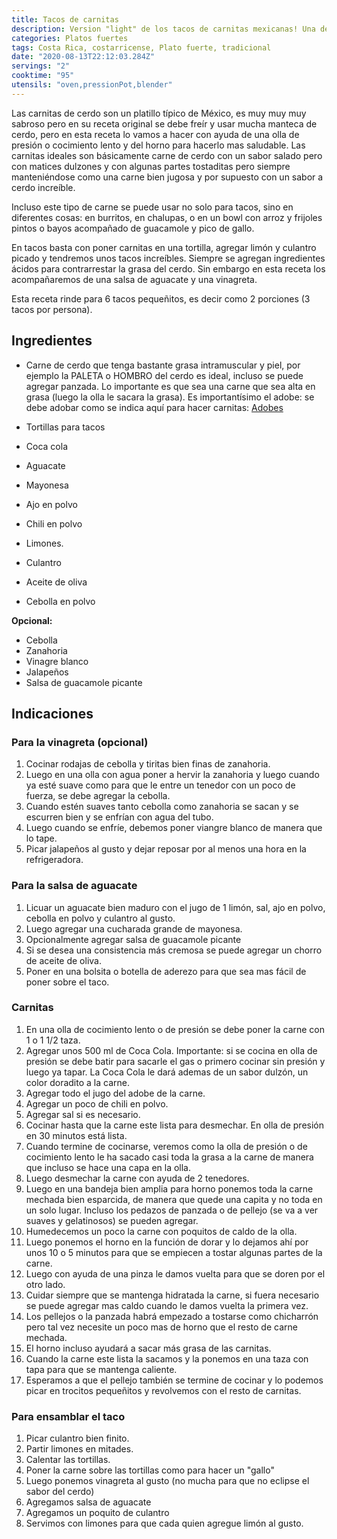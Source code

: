 ```yaml
---
title: Tacos de carnitas
description: Version "light" de los tacos de carnitas mexicanas! Una delicia que tienes que intentar!
categories: Platos fuertes
tags: Costa Rica, costarricense, Plato fuerte, tradicional
date: "2020-08-13T22:12:03.284Z"
servings: "2"
cooktime: "95"
utensils: "oven,pressionPot,blender"
---
```


Las carnitas de cerdo son un platillo típico de México, es muy muy muy sabroso pero en su receta original se debe freír y usar mucha manteca de cerdo, pero en esta receta lo vamos a hacer con ayuda de una olla de presión o cocimiento lento y del horno para hacerlo mas saludable. Las carnitas ideales son básicamente carne de cerdo con un sabor salado pero con matices dulzones y con algunas partes tostaditas pero siempre manteniéndose como una carne bien jugosa y por supuesto con un sabor a cerdo increíble.

Incluso este tipo de carne se puede usar no solo para tacos, sino en diferentes cosas: en burritos, en chalupas, o en un bowl con arroz y frijoles pintos o bayos acompañado de guacamole y pico de gallo.

En tacos basta con poner carnitas en una tortilla, agregar limón y culantro picado y tendremos unos tacos increíbles. Siempre se agregan ingredientes ácidos para contrarrestar la grasa del cerdo. Sin embargo en esta receta los acompañaremos de una salsa de aguacate y una vinagreta.

Esta receta rinde para 6 tacos pequeñitos, es decir como 2 porciones (3 tacos por persona).

## Ingredientes

- Carne de cerdo que tenga bastante grasa intramuscular y piel, por ejemplo la PALETA o HOMBRO del cerdo es ideal, incluso se puede agregar panzada. Lo importante es que sea una carne que sea alta en grasa (luego la olla le sacara la grasa). Es importantísimo el adobe: se debe adobar como se indica aquí para hacer carnitas: [Adobes](/Adobes/#carnitas)

- Tortillas para tacos
- Coca cola
- Aguacate
- Mayonesa
- Ajo en polvo
- Chili en polvo
- Limones.
- Culantro
- Aceite de oliva
- Cebolla en polvo

**Opcional:**

- Cebolla
- Zanahoria
- Vinagre blanco
- Jalapeños
- Salsa de guacamole picante

## Indicaciones

### Para la vinagreta (opcional)

1. Cocinar rodajas de cebolla y tiritas bien finas de zanahoria.
2. Luego en una olla con agua poner a hervir la zanahoria y luego cuando ya esté suave como para que le entre un tenedor con un poco de fuerza, se debe agregar la cebolla.
3. Cuando estén suaves tanto cebolla como zanahoria se sacan y se escurren bien y se enfrían con agua del tubo.
4. Luego cuando se enfríe, debemos poner viangre blanco de manera que lo tape.
5. Picar jalapeños al gusto y dejar reposar por al menos una hora en la refrigeradora.

### Para la salsa de aguacate

1. Licuar un aguacate bien maduro con el jugo de 1 limón, sal, ajo en polvo,  cebolla en polvo y culantro al gusto.
2. Luego agregar una cucharada grande de mayonesa.
3. Opcionalmente agregar salsa de guacamole picante
4. Si se desea una consistencia más cremosa se puede agregar un chorro de aceite de oliva.
5. Poner en una bolsita o botella de aderezo para que sea mas fácil de poner sobre el taco.

### Carnitas

1. En una olla de cocimiento lento o de presión se debe poner la carne con 1 o 1 1/2 taza.
2. Agregar unos 500 ml de Coca Cola. Importante: si se cocina en olla de presión se debe batir para sacarle el gas o primero cocinar sin presión y luego ya tapar. La Coca Cola le dará ademas de un sabor dulzón, un color doradito a la carne.
3. Agregar todo el jugo del adobe de la carne.
4. Agregar un poco de chili en polvo.
5. Agregar sal si es necesario.
6. Cocinar hasta que la carne este lista para desmechar. En olla de presión en 30 minutos está lista.
7. Cuando termine de cocinarse, veremos como la olla de presión o de cocimiento lento le ha sacado casi toda la grasa a la carne de manera que incluso se hace una capa en la olla.
8. Luego desmechar la carne con ayuda de 2 tenedores.
9. Luego en una bandeja bien amplia para horno ponemos toda la carne mechada bien esparcida, de manera que quede una capita y no toda en un solo lugar. Incluso los pedazos de panzada o de pellejo (se va a ver suaves y gelatinosos) se pueden agregar.
10. Humedecemos un poco la carne con poquitos de caldo de la olla.
11. Luego ponemos el horno en la función de dorar y lo dejamos ahí por unos 10 o 5 minutos para que se empiecen a tostar algunas partes de la carne.
12. Luego con ayuda de una pinza le damos vuelta para que se doren por el otro lado.
13. Cuidar siempre que se mantenga hidratada la carne, si fuera necesario se puede agregar mas caldo cuando le damos vuelta la primera vez.
14. Los pellejos o la panzada habrá empezado a tostarse como chicharrón pero tal vez necesite un poco mas de horno que el resto de carne mechada.
15. El horno incluso ayudará a sacar más grasa de las carnitas.
16. Cuando la carne este lista la sacamos y la ponemos en una taza con tapa para que se mantenga caliente.
17. Esperamos a que el pellejo también se termine de cocinar y lo podemos picar en trocitos pequeñitos y revolvemos con el resto de carnitas.

### Para ensamblar el taco

1. Picar culantro bien finito.
2. Partir limones en mitades.
3. Calentar las tortillas.
4. Poner la carne sobre las tortillas como para hacer un "gallo"
5. Luego ponemos vinagreta al gusto (no mucha para que no eclipse el sabor del cerdo)
6. Agregamos salsa de aguacate
7. Agregamos un poquito de culantro
8. Servimos con limones para que cada quien agregue limón al gusto.
